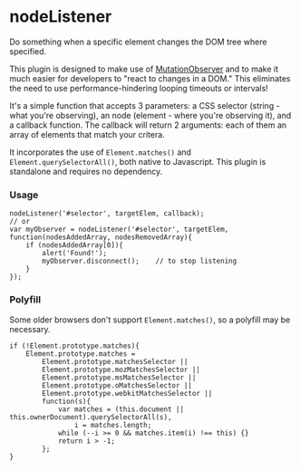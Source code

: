 # nodeListener
Do something when a specific element changes the DOM tree where specified.

This plugin is designed to make use of [MutationObserver](https://developer.mozilla.org/en/docs/Web/API/MutationObserver)
and to make it much easier for developers to "react to changes in a DOM." This eliminates the need to use performance-hindering looping timeouts or intervals!

It's a simple function that accepts 3 parameters: a CSS selector (string - what you're observing), an node (element - where you're observing it), and a callback function. The callback will return 2 arguments: each of them an array of elements that match your critera.

It incorporates the use of `Element.matches()` and `Element.querySelectorAll()`, both native to Javascript. This plugin is standalone and requires no dependency.


### Usage
```
nodeListener('#selector', targetElem, callback);
// or
var myObserver = nodeListener('#selector', targetElem, function(nodesAddedArray, nodesRemovedArray){
	if (nodesAddedArray[0]){
		alert('Found!');
		myObserver.disconnect();	// to stop listening
	}
});
```


### Polyfill
Some older browsers don't support `Element.matches()`, so a polyfill may be necessary.
```
if (!Element.prototype.matches){
	Element.prototype.matches = 
		Element.prototype.matchesSelector || 
		Element.prototype.mozMatchesSelector ||
		Element.prototype.msMatchesSelector || 
		Element.prototype.oMatchesSelector || 
		Element.prototype.webkitMatchesSelector ||
		function(s){
			var matches = (this.document || this.ownerDocument).querySelectorAll(s),
				i = matches.length;
			while (--i >= 0 && matches.item(i) !== this) {}
			return i > -1;
		};
}
```
